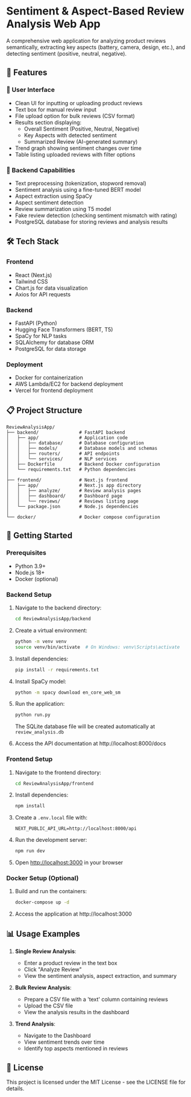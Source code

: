 # Sentiment & Aspect-Based Review Analysis Web App

A comprehensive web application for analyzing product reviews semantically, extracting key aspects (battery, camera, design, etc.), and detecting sentiment (positive, neutral, negative).

## 🌟 Features

### 🔹 User Interface
- Clean UI for inputting or uploading product reviews
- Text box for manual review input
- File upload option for bulk reviews (CSV format)
- Results section displaying:
  - Overall Sentiment (Positive, Neutral, Negative)
  - Key Aspects with detected sentiment
  - Summarized Review (AI-generated summary)
- Trend graph showing sentiment changes over time
- Table listing uploaded reviews with filter options

### 🔹 Backend Capabilities
- Text preprocessing (tokenization, stopword removal)
- Sentiment analysis using a fine-tuned BERT model
- Aspect extraction using SpaCy
- Aspect sentiment detection
- Review summarization using T5 model
- Fake review detection (checking sentiment mismatch with rating)
- PostgreSQL database for storing reviews and analysis results

## 🛠️ Tech Stack

### Frontend
- React (Next.js)
- Tailwind CSS
- Chart.js for data visualization
- Axios for API requests

### Backend
- FastAPI (Python)
- Hugging Face Transformers (BERT, T5)
- SpaCy for NLP tasks
- SQLAlchemy for database ORM
- PostgreSQL for data storage

### Deployment
- Docker for containerization
- AWS Lambda/EC2 for backend deployment
- Vercel for frontend deployment

## 📋 Project Structure

```
ReviewAnalysisApp/
├── backend/               # FastAPI backend
│   ├── app/               # Application code
│   │   ├── database/      # Database configuration
│   │   ├── models/        # Database models and schemas
│   │   ├── routers/       # API endpoints
│   │   └── services/      # NLP services
│   ├── Dockerfile         # Backend Docker configuration
│   └── requirements.txt   # Python dependencies
│
├── frontend/              # Next.js frontend
│   ├── app/               # Next.js app directory
│   │   ├── analyze/       # Review analysis pages
│   │   ├── dashboard/     # Dashboard page
│   │   └── reviews/       # Reviews listing page
│   └── package.json       # Node.js dependencies
│
└── docker/                # Docker compose configuration
```

## 🚀 Getting Started

### Prerequisites
- Python 3.9+
- Node.js 18+
- Docker (optional)

### Backend Setup

1. Navigate to the backend directory:
   ```bash
   cd ReviewAnalysisApp/backend
   ```

2. Create a virtual environment:
   ```bash
   python -m venv venv
   source venv/bin/activate  # On Windows: venv\Scripts\activate
   ```

3. Install dependencies:
   ```bash
   pip install -r requirements.txt
   ```

4. Install SpaCy model:
   ```bash
   python -m spacy download en_core_web_sm
   ```

5. Run the application:
   ```bash
   python run.py
   ```

   The SQLite database file will be created automatically at `review_analysis.db`

6. Access the API documentation at http://localhost:8000/docs

### Frontend Setup

1. Navigate to the frontend directory:
   ```bash
   cd ReviewAnalysisApp/frontend
   ```

2. Install dependencies:
   ```bash
   npm install
   ```

3. Create a `.env.local` file with:
   ```
   NEXT_PUBLIC_API_URL=http://localhost:8000/api
   ```

4. Run the development server:
   ```bash
   npm run dev
   ```

5. Open [http://localhost:3000](http://localhost:3000) in your browser

### Docker Setup (Optional)

1. Build and run the containers:
   ```bash
   docker-compose up -d
   ```

2. Access the application at http://localhost:3000

## 📊 Usage Examples

1. **Single Review Analysis**:
   - Enter a product review in the text box
   - Click "Analyze Review"
   - View the sentiment analysis, aspect extraction, and summary

2. **Bulk Review Analysis**:
   - Prepare a CSV file with a 'text' column containing reviews
   - Upload the CSV file
   - View the analysis results in the dashboard

3. **Trend Analysis**:
   - Navigate to the Dashboard
   - View sentiment trends over time
   - Identify top aspects mentioned in reviews

## 📝 License

This project is licensed under the MIT License - see the LICENSE file for details.
